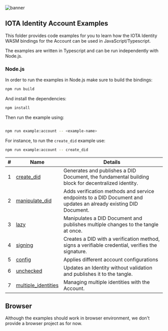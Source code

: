 ![banner](./../../../.meta/identity_banner.png)


## IOTA Identity Account Examples

This folder provides code examples for you to learn how the IOTA Identity WASM bindings for the Account can be used in JavaScript/Typescript.

The examples are written in Typescript and can be run independently with Node.js.

### Node.js

In order to run the examples in Node.js make sure to build the bindings:

```bash
npm run build
```

And install the dependencies:

```bash
npm install
```

Then run the example using:

```bash

npm run example:account -- <example-name>
```

For instance, to run the `create_did` example use:

```bash
npm run example:account -- create_did
```

| # | Name | Details |
| -------- | -------- | -------- |
| 1 |[create_did](src/create_did.ts)|Generates and publishes a DID Document, the fundamental building block for decentralized identity.|
|2| [manipulate_did](src/manipulate_did.ts)|  Adds verification methods and service endpoints to a DID Document and updates an already existing DID Document.|
|3| [lazy](src/lazy.ts)| Manipulates a DID Document and publishes multiple changes to the tangle at once.|
|4| [signing](src/signing.ts) | Creates a DID with a verification method, signs a verifiable credential, verifies the signature.|
|5| [config](src/config.ts) | Applies different account configurations|
|6| [unchecked](src/unchecked.ts) | Updates an Identity without validation and publishes it to the tangle.|
|7| [multiple_identities](src/multiple_identities.ts) | Managing multiple identities with the Account.|
## Browser

Although the examples should work in browser environment, we don't provide a browser project as for now.
